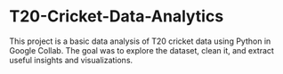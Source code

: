 # T20-Cricket-Data-Analytics
This project is a basic data analysis of T20 cricket data using Python in Google Collab. The goal was to explore the dataset, clean it, and extract useful insights and visualizations.
